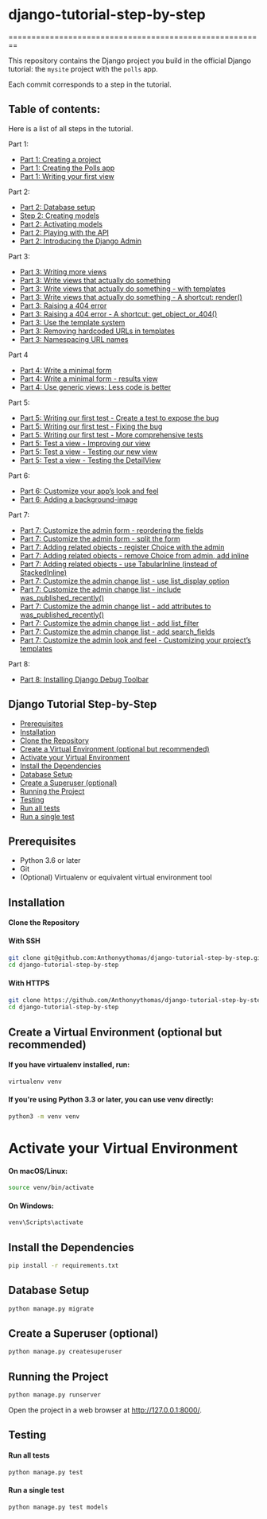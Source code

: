# django-tutorial-step-by-step
========================================================

This repository contains the Django project you build in the official
Django tutorial: the `mysite` project with the `polls` app.

Each commit corresponds to a step in the tutorial.

Table of contents:
------------------
Here is a list of all steps in the tutorial.

Part 1:
* [Part 1: Creating a project](https://docs.djangoproject.com/en/5.0/intro/tutorial01/#creating-a-project)
* [Part 1: Creating the Polls app](https://docs.djangoproject.com/en/5.0/intro/tutorial01/#creating-the-polls-app)
* [Part 1: Writing your first view](https://docs.djangoproject.com/en/5.0/intro/tutorial01/#write-your-first-view)

Part 2:
* [Part 2: Database setup](https://docs.djangoproject.com/en/5.0/intro/tutorial02/#database-setup)
* [Step 2: Creating models](https://docs.djangoproject.com/en/5.0/intro/tutorial02/#creating-models)
* [Part 2: Activating models](https://docs.djangoproject.com/en/5.0/intro/tutorial02/#activating-models)
* [Part 2: Playing with the API](https://docs.djangoproject.com/en/5.0/intro/tutorial02/#playing-with-the-api)
* [Part 2: Introducing the Django Admin](https://docs.djangoproject.com/en/5.0/intro/tutorial02/#introducing-the-django-admin)

Part 3:
* [Part 3: Writing more views](https://docs.djangoproject.com/en/5.0/intro/tutorial03/#writing-more-views)
* [Part 3: Write views that actually do something](https://docs.djangoproject.com/en/5.0/intro/tutorial03/#write-views-that-actually-do-something)
* [Part 3: Write views that actually do something - with templates](https://docs.djangoproject.com/en/5.0/intro/tutorial03/#write-views-that-actually-do-something)
* [Part 3: Write views that actually do something - A shortcut: render()](https://docs.djangoproject.com/en/5.0/intro/tutorial03/#a-shortcut-render)
* [Part 3: Raising a 404 error](https://docs.djangoproject.com/en/5.0/intro/tutorial03/#raising-a-404-error)
* [Part 3: Raising a 404 error - A shortcut: get_object_or_404()](https://docs.djangoproject.com/en/5.0/intro/tutorial03/#a-shortcut-get-object-or-404)
* [Part 3: Use the template system](https://docs.djangoproject.com/en/5.0/intro/tutorial03/#use-the-template-system)
* [Part 3: Removing hardcoded URLs in templates](https://docs.djangoproject.com/en/5.0/intro/tutorial03/#removing-hardcoded-urls-in-templates)
* [Part 3: Namespacing URL names](https://docs.djangoproject.com/en/5.0/intro/tutorial03/#namespacing-url-names)

Part 4
* [Part 4: Write a minimal form](https://docs.djangoproject.com/en/5.0/intro/tutorial04/#write-a-minimal-form)
* [Part 4: Write a minimal form - results view](https://docs.djangoproject.com/en/5.0/intro/tutorial04/#write-a-minimal-form)
* [Part 4: Use generic views: Less code is better](https://docs.djangoproject.com/en/5.0/intro/tutorial04/#use-generic-views-less-code-is-better)

Part 5:
* [Part 5: Writing our first test - Create a test to expose the bug](https://docs.djangoproject.com/en/5.0/intro/tutorial05/#create-a-test-to-expose-the-bug)
* [Part 5: Writing our first test - Fixing the bug](https://docs.djangoproject.com/en/5.0/intro/tutorial05/#fixing-the-bug)
* [Part 5: Writing our first test - More comprehensive tests](https://docs.djangoproject.com/en/5.0/intro/tutorial05/#more-comprehensive-tests)
* [Part 5: Test a view - Improving our view](https://docs.djangoproject.com/en/5.0/intro/tutorial05/#improving-our-view)
* [Part 5: Test a view - Testing our new view](https://docs.djangoproject.com/en/5.0/intro/tutorial05/#testing-our-new-view)
* [Part 5: Test a view - Testing the DetailView](https://docs.djangoproject.com/en/5.0/intro/tutorial05/#testing-the-detailview)

Part 6:
* [Part 6: Customize your app’s look and feel](https://docs.djangoproject.com/en/5.0/intro/tutorial06/#customize-your-app-s-look-and-feel)
* [Part 6: Adding a background-image](https://docs.djangoproject.com/en/5.0/intro/tutorial06/#adding-a-background-image)

Part 7:
* [Part 7: Customize the admin form - reordering the fields](https://docs.djangoproject.com/en/5.0/intro/tutorial07/#customize-the-admin-form)
* [Part 7: Customize the admin form - split the form](https://docs.djangoproject.com/en/5.0/intro/tutorial07/#customize-the-admin-form)
* [Part 7: Adding related objects - register Choice with the admin](https://docs.djangoproject.com/en/5.0/intro/tutorial07/#adding-related-objects)
* [Part 7: Adding related objects - remove Choice from admin, add inline](https://docs.djangoproject.com/en/5.0/intro/tutorial07/#adding-related-objects)
* [Part 7: Adding related objects - use TabularInline (instead of StackedInline)](https://docs.djangoproject.com/en/5.0/intro/tutorial07/#adding-related-objects)
* [Part 7: Customize the admin change list - use list_display option](https://docs.djangoproject.com/en/5.0/intro/tutorial07/#customize-the-admin-change-list)
* [Part 7: Customize the admin change list - include was_published_recently()](https://docs.djangoproject.com/en/5.0/intro/tutorial07/#customize-the-admin-change-list)
* [Part 7: Customize the admin change list - add attributes to was_published_recently()](https://docs.djangoproject.com/en/5.0/intro/tutorial07/#customize-the-admin-change-list)
* [Part 7: Customize the admin change list - add list_filter](https://docs.djangoproject.com/en/5.0/intro/tutorial07/#customize-the-admin-change-list)
* [Part 7: Customize the admin change list - add search_fields](https://docs.djangoproject.com/en/5.0/intro/tutorial07/#customize-the-admin-change-list)
* [Part 7: Customize the admin look and feel - Customizing your project’s templates](https://docs.djangoproject.com/en/5.0/intro/tutorial07/#customize-the-admin-look-and-feel)

Part 8:
* [Part 8: Installing Django Debug Toolbar](https://docs.djangoproject.com/en/5.0/intro/tutorial08/#installing-django-debug-toolbar)

## Django Tutorial Step-by-Step
- [Prerequisites](#prerequisites)
- [Installation](#installation)
- [Clone the Repository](#clone-the-repository)
- [Create a Virtual Environment (optional but recommended)](#create-a-virtual-environment-optional-but-recommended)
- [Activate your Virtual Environment](#activate-your-virtual-environment)
- [Install the Dependencies](#install-the-dependencies)
- [Database Setup](#database-setup)
- [Create a Superuser (optional)](#create-a-superuser-optional)
- [Running the Project](#running-the-project)
- [Testing](#testing)
- [Run all tests](#run-all-tests)
- [Run a single test](#run-a-single-test)

## Prerequisites
- Python 3.6 or later
- Git
- (Optional) Virtualenv or equivalent virtual environment tool

## Installation
#### Clone the Repository

#### With SSH
```bash
git clone git@github.com:Anthonyythomas/django-tutorial-step-by-step.git
cd django-tutorial-step-by-step
```
#### With HTTPS
```bash
git clone https://github.com/Anthonyythomas/django-tutorial-step-by-step.git
cd django-tutorial-step-by-step
```

## Create a Virtual Environment (optional but recommended)
#### If you have virtualenv installed, run:
```bash
virtualenv venv
```
#### If you're using Python 3.3 or later, you can use venv directly:
```bash
python3 -m venv venv
```

# Activate your Virtual Environment
#### On macOS/Linux:
```bash
source venv/bin/activate
```
#### On Windows:
```bash
venv\Scripts\activate
```
## Install the Dependencies
```bash
pip install -r requirements.txt
```

## Database Setup
```bash
python manage.py migrate
```

## Create a Superuser (optional)
```bash
python manage.py createsuperuser
```

## Running the Project
```bash
python manage.py runserver
```
Open the project in a web browser at http://127.0.0.1:8000/.

## Testing
#### Run all tests
```bash
python manage.py test
```
#### Run a single test
```bash
python manage.py test models
```